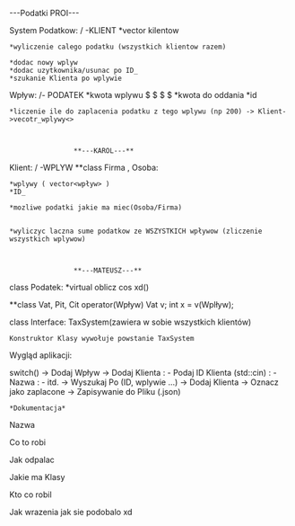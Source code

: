 ---Podatki PROI---


System Podatkow: /  -KLIENT
    *vector  kilentow

    *wyliczenie calego podatku (wszystkich klientow razem)

    *dodac nowy wplyw
    *dodac uzytkownika/usunac po ID_
    *szukanie Klienta po wplywie



Wpływ:  /- PODATEK
    *kwota wplywu $ $ $ $
    *kwota do oddania 
    *id


    *liczenie ile do zaplacenia podatku z tego wplywu (np 200) -> Klient->vecotr_wplywy<>
    


                    **---KAROL---**
Klient: / -WPLYW
**class Firma , Osoba:

    *wplywy ( vector<wpływ> )
    *ID_

    *mozliwe podatki jakie ma miec(Osoba/Firma)


    *wyliczyc laczna sume podatkow ze WSZYSTKICH wpływow (zliczenie wszystkich wplywow)



                    **---MATEUSZ---**
class Podatek:
    *virtual oblicz cos xd()

  **class Vat, Pit, Cit
      operator(Wpływ)
      Vat v;
      int x = v(Wplływ);


class Interface:
    TaxSystem(zawiera w sobie wszystkich klientów)

    Konstruktor Klasy wywołuje powstanie TaxSystem  


Wygląd aplikacji:

switch()
-> Dodaj Wpływ
-> Dodaj Klienta
:  - Podaj ID Klienta (std::cin)
:  - Nazwa
:  - itd.
-> Wyszukaj Po (ID, wplywie ...)
-> Dodaj Klienta
-> Oznacz jako zaplacone
-> Zapisywanie do Pliku (.json)


    *Dokumentacja*


Nazwa

Co to robi

Jak odpalac

Jakie ma Klasy

Kto co robil

Jak wrazenia jak sie podobalo xd












